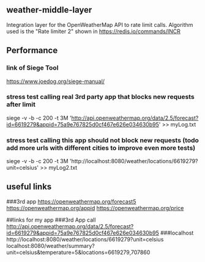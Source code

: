 ## weather-middle-layer
Integration layer for the OpenWeatherMap API to rate limit calls.
Algorithm used is the "Rate limiter 2" shown in https://redis.io/commands/INCR

## Performance
### link of Siege Tool
https://www.joedog.org/siege-manual/
### stress test calling real 3rd party app that blocks new requests after limit
siege -v -b -c 200 -t 3M 'http://api.openweathermap.org/data/2.5/forecast?id=6619279&appid=75a9e767825d0cf467e626e034630b95' >> myLog.txt
### stress test calling this app should not block new requests (todo add more urls with different cities to improve even more tests)
siege -v -b -c 200 -t 3M 'http://localhost:8080/weather/locations/6619279?unit=celsius' >> myLog2.txt

## useful links
###3rd app
https://openweathermap.org/forecast5
https://openweathermap.org/appid
https://openweathermap.org/price

##links for my app
###3rd App call
http://api.openweathermap.org/data/2.5/forecast?id=6619279&appid=75a9e767825d0cf467e626e034630b95
###localhost
http://localhost:8080/weather/locations/6619279?unit=celsius
localhost:8080/weather/summary?unit=celsius&temperature=5&locations=6619279,707860